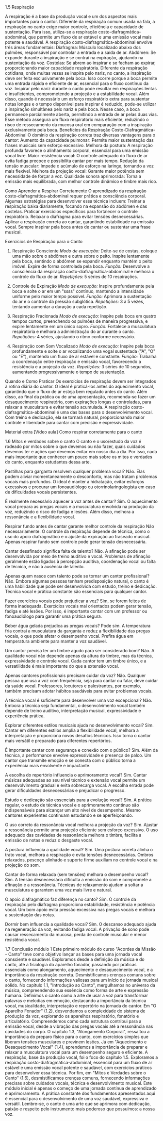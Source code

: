 1.5 Respiração

A respiração é a base da produção vocal e um dos aspectos mais importantes para o cantor. Diferente da respiração comum usada na fala, a respiração no canto exige maior controle, eficiência e capacidade de sustentação. Para isso, utiliza-se a respiração costo-diafragmática-abdominal, que permite um fluxo de ar estável e uma emissão vocal mais potente e saudável.
A respiração costo-diafragmática-abdominal envolve três áreas fundamentais:
Diafragma: Músculo localizado abaixo dos pulmões, responsável por controlar a entrada e a saída de ar.
Abdômen: Se expande durante a inspiração e se contrai na expiração, ajudando na sustentação da voz.
Costelas: Se abrem ao inspirar e se fecham ao expirar, proporcionando maior capacidade respiratória.
Diferente da respiração cotidiana, onde muitas vezes se inspira pelo nariz, no canto, a inspiração deve ser feita exclusivamente pela boca. Isso ocorre porque a boca permite uma entrada rápida e eficiente de ar, essencial para o fluxo contínuo da voz. Inspirar pelo nariz durante o canto pode resultar em respirações lentas e insuficientes, comprometendo a projeção e a estabilidade vocal.
Além disso, quando é necessário um esforço respiratório extra para sustentar notas longas e o tempo disponível para inspirar é reduzido, pode-se utilizar a inspiração simultânea pelo nariz e pela boca. Nesse caso, a boca permanece parcialmente aberta, permitindo a entrada de ar pelas duas vias. Esse método assegura um fluxo respiratório mais eficiente, reduzindo o risco de ressecamento da mucosa oral em comparação com a inspiração exclusivamente pela boca.
Benefícios da Respiração Costo-Diafragmática-Abdominal
O domínio da respiração correta traz diversas vantagens para o cantor:
Aumento da capacidade pulmonar: Permite maior sustentação das frases musicais sem esforço excessivo.
Melhora da postura: A respiração profunda favorece o alinhamento corporal, essencial para uma emissão vocal livre.
Maior resistência vocal: O controle adequado do fluxo de ar evita fadiga precoce e possibilita cantar por mais tempo.
Redução da tensão muscular: Impede o acúmulo de esforço na laringe, tornando a voz mais flexível.
Melhora da projeção vocal: Garante maior potência sem necessidade de forçar a voz.
Qualidade sonora aprimorada: Torna a emissão mais equilibrada, com melhor controle dinâmico e timbre mais rico.

Como Aprender a Respirar Corretamente
O aprendizado da respiração costo-diafragmática-abdominal requer prática e consciência corporal. Algumas estratégias para desenvolver essa técnica incluem:
Treinar a respiração baixa diariamente, focando na expansão do abdômen e das costelas.
Praticar exercícios específicos para fortalecer o controle respiratório.
Relaxar o diafragma para evitar tensões desnecessárias.
Aplicar a respiração correta ao cantar, garantindo estabilidade na emissão vocal.
Sempre inspirar pela boca antes de cantar ou sustentar uma frase musical.

Exercícios de Respiração para o Canto

1. Respiração Consciente
_Modo de execução:_  Deite-se de costas, coloque uma mão sobre o abdômen e outra sobre o peito. Inspire lentamente pela boca, sentindo o abdômen se expandir enquanto mantém o peito imóvel. Expire de forma controlada pela boca.
_Função:_ Desenvolve a consciência da respiração costo-diafragmática-abdominal e melhora o controle do fluxo de ar.
_Repetições:_  5 séries de 10 respirações.

1. Controle de Expiração
_Modo de execução:_  Inspire profundamente pela boca e solte o ar em um "ssss" contínuo, mantendo a intensidade uniforme pelo maior tempo possível.
_Função:_ Aprimora a sustentação do ar e o controle da pressão subglótica.
_Repetições:_  3 a 5 vezes, tentando aumentar a duração a cada repetição.

1. Respiração Fracionada
_Modo de execução:_  Inspire pela boca em quatro tempos curtos, preenchendo os pulmões de maneira progressiva, e expire lentamente em um único sopro.
_Função:_ Fortalece a musculatura respiratória e melhora a administração do ar durante o canto.
_Repetições:_  4 séries, ajustando o ritmo conforme necessário.

1. Respiração com Som Vocalizado
_Modo de execução:_  Inspire pela boca profundamente e solte o ar vocalizando uma vogal sustentada ("A", "O" ou "E"), mantendo um fluxo de ar estável e constante.
_Função:_ Trabalha a coordenação entre respiração e emissão vocal, favorecendo a resistência e a projeção da voz.
_Repetições:_  3 séries de 10 segundos, aumentando progressivamente o tempo de sustentação.

Quando e Como Praticar
Os exercícios de respiração devem ser integrados à rotina diária do cantor. O ideal é praticá-los antes do aquecimento vocal, garantindo que o fluxo de ar esteja bem regulado antes do canto. Além disso, ao final da prática ou de uma apresentação, recomenda-se fazer um desaquecimento respiratório, com expirações longas e controladas, para relaxar a musculatura e evitar tensão acumulada.
A respiração costo-diafragmática-abdominal é uma das bases para o desenvolvimento vocal. Com treino e dedicação, ela se tornará natural, proporcionando maior controle e liberdade para cantar com precisão e expressividade.

Material extra
[Vídeo aula] Como respirar corretamente para o canto

1.6 Mitos e verdades sobre o canto
 O canto e o uso/estudo da voz é rodeado por mitos sobre o que devemos ou não fazer, quais cuidados devemos ter e ações que devemos evitar em nosso dia a dia. Por isso, nada mais importante que conhecer um pouco mais sobre os mitos e verdades do canto, enquanto estudantes dessa arte.

Pastilhas para garganta resolvem qualquer problema vocal?
 Não. Elas podem aliviar momentaneamente o desconforto, mas não tratam problemas vocais mais profundos. O ideal é manter a hidratação, evitar esforços excessivos e procurar um fonoaudiólogo ou otorrinolaringologista em caso de dificuldades vocais persistentes.

É realmente necessário aquecer a voz antes de cantar?
 Sim. O aquecimento vocal prepara as pregas vocais e a musculatura envolvida na produção da voz, reduzindo o risco de fadiga e lesões. Além disso, melhora a ressonância e a flexibilidade vocal.

Respirar fundo antes de cantar garante melhor controle da respiração
 Não necessariamente. O controle da respiração depende de técnica, como o uso do apoio diafragmático e o ajuste da expiração ao fraseado musical. Apenas respirar fundo sem controle pode gerar tensão desnecessária.

Cantar desafinado significa falta de talento?
 Não. A afinação pode ser desenvolvida por meio de treino auditivo e vocal. Problemas de afinação geralmente estão ligados à percepção auditiva, coordenação vocal ou falta de técnica, e não à ausência de talento.

Apenas quem nasce com talento pode se tornar um cantor profissional?
 Não. Embora algumas pessoas tenham predisposição natural, o canto é uma habilidade que pode ser desenvolvida com estudo, treino e dedicação. Técnica vocal e prática constante são essenciais para qualquer cantor.

Fazer exercícios vocais pode prejudicar a voz?
 Sim, se forem feitos de forma inadequada. Exercícios vocais mal orientados podem gerar tensão, fadiga e até lesões. Por isso, é importante contar com um professor ou fonoaudiólogo para garantir uma prática segura.

Beber água gelada prejudica as pregas vocais?
 Pode sim. A temperatura fria contrai a musculatura da garganta e reduz a flexibilidade das pregas vocais, o que pode afetar o desempenho vocal. Prefira água em temperatura ambiente para manter a voz saudável.

Um cantor precisa ter um timbre agudo para ser considerado bom?
 Não. A qualidade vocal não depende apenas da altura do timbre, mas da técnica, expressividade e controle vocal. Cada cantor tem um timbre único, e a versatilidade é mais importante do que a extensão vocal.

Apenas cantores profissionais precisam cuidar da voz?
 Não. Qualquer pessoa que usa a voz com frequência, seja para cantar ou falar, deve cuidar da saúde vocal. Professores, locutores e palestrantes, por exemplo, também precisam adotar hábitos saudáveis para evitar problemas vocais.

A técnica vocal é suficiente para desenvolver uma voz excepcional?
 Não. Embora a técnica seja fundamental, o desenvolvimento vocal também depende de treino auditivo, interpretação musical, expressividade e experiência prática.

Explorar diferentes estilos musicais ajuda no desenvolvimento vocal?
 Sim. Cantar em diferentes estilos amplia a flexibilidade vocal, melhora a interpretação e proporciona novos desafios técnicos. Isso torna o cantor mais versátil e preparado para diferentes repertórios.

É importante cantar com segurança e conexão com o público?
 Sim. Além da técnica, a performance envolve expressividade e presença de palco. Um cantor que transmite emoção e se conecta com o público torna a experiência mais envolvente e impactante.

A escolha do repertório influencia o aprimoramento vocal?
 Sim. Cantar músicas adequadas ao seu nível técnico e extensão vocal permite um desenvolvimento gradual e evita sobrecarga vocal. A escolha errada pode gerar dificuldades desnecessárias e prejudicar o progresso.

Estudo e dedicação são essenciais para a evolução vocal?
 Sim. A prática regular, o estudo de técnica vocal e o aprimoramento contínuo são indispensáveis para alcançar um alto nível de desempenho. Mesmo cantores experientes continuam estudando e se aperfeiçoando.

O uso correto da ressonância vocal melhora a projeção da voz?
 Sim. Ajustar a ressonância permite uma projeção eficiente sem esforço excessivo. O uso adequado das cavidades de ressonância melhora o timbre, facilita a emissão de notas e reduz o desgaste vocal.

A postura influencia a qualidade vocal?
 Sim. Uma postura correta alinha o trato vocal, melhora a respiração e evita tensões desnecessárias. Ombros relaxados, pescoço alinhado e suporte firme auxiliam no controle vocal e na projeção do som.

Cantar de forma relaxada (sem tensões) melhora o desempenho vocal?
 Sim. A tensão desnecessária dificulta a emissão do som e compromete a afinação e a ressonância. Técnicas de relaxamento ajudam a soltar a musculatura e garantem uma voz mais livre e natural.

O apoio diafragmático faz diferença no canto?
 Sim. O controle da respiração pelo diafragma proporciona estabilidade, resistência e potência vocal. Um bom apoio evita pressão excessiva nas pregas vocais e melhora a sustentação das notas.

Dormir bem influencia a qualidade vocal?
 Sim. O descanso adequado ajuda na regeneração da voz, evitando fadiga vocal. A privação de sono pode causar ressecamento da mucosa, perda de controle muscular e menor resistência vocal.

1.7 Conclusão módulo 1
Este primeiro módulo do curso "Acordes da Missão - Canto" teve como objetivo lançar as bases para uma jornada vocal consciente e saudável. Exploramos desde a definição da música e do canto, até a fisiologia do aparelho fonador, passando por práticas essenciais como alongamento, aquecimento e desaquecimento vocal, e a importância da respiração correta. Desmistificamos crenças comuns sobre o canto, fornecendo informações valiosas para um início de jornada musical sólido.
No capítulo 1.1, "Introdução ao Canto", mergulhamos no universo da música, compreendendo sua essência como forma de arte e expressão humana. Definimos o canto como a arte de usar a voz para transformar palavras e melodias em emoção, destacando a importância da técnica vocal, musicalidade, interpretação e repertório na jornada do cantor.
Em "O Aparelho Fonador" (1.2), desvendamos a complexidade do sistema de produção da voz, explorando os aparelhos respiratório, fonatório e articulatório. Compreendemos como cada estrutura contribui para a emissão vocal, desde a vibração das pregas vocais até a ressonância nas cavidades do corpo.
O capítulo 1.3, "Alongamento Corporal", ressaltou a importância do preparo físico para o canto, com exercícios simples que liberam tensões musculares e previnem lesões. Já em "Aquecimento e Desaquecimento Vocal" (1.4), aprendemos a importância de preparar e relaxar a musculatura vocal para um desempenho seguro e eficiente.
A respiração, base da produção vocal, foi o foco do capítulo 1.5. Exploramos a respiração costo-diafragmática-abdominal, essencial para um fluxo de ar estável e uma emissão vocal potente e saudável, com exercícios práticos para desenvolver essa técnica.
Por fim, em "Mitos e Verdades sobre o Canto" (1.6), desmistificamos crenças comuns, fornecendo informações precisas sobre cuidados vocais, técnica e desenvolvimento musical.
Este módulo inicial é apenas o começo de uma jornada contínua de aprendizado e aprimoramento. A prática constante dos fundamentos apresentados aqui é essencial para o desenvolvimento de uma voz saudável, expressiva e versátil. Lembre-se, o canto é uma arte que se aprimora com dedicação, paixão e respeito pelo instrumento mais poderoso que possuímos: a nossa voz.
